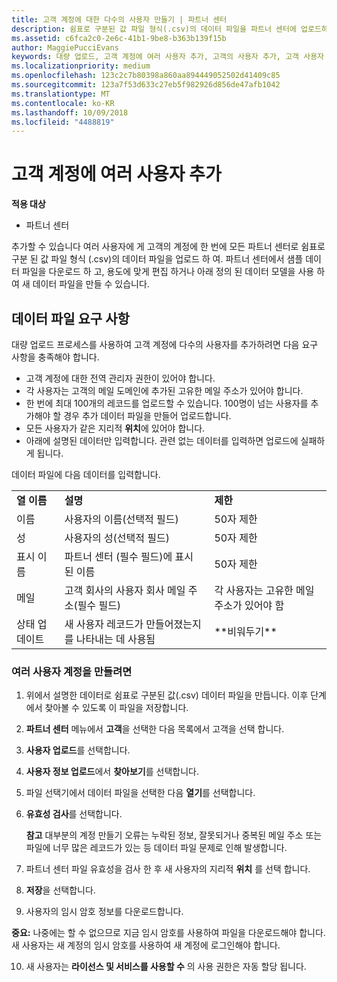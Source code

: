 ```yaml
---
title: 고객 계정에 대한 다수의 사용자 만들기 | 파트너 센터
description: 쉼표로 구분된 값 파일 형식(.csv)의 데이터 파일을 파트너 센터에 업로드하여 한 번에 고객 계정에 다수의 사용자를 추가할 수 있습니다.
ms.assetid: c6fca2c0-2e6c-41b1-9be8-b363b139f15b
author: MaggiePucciEvans
keywords: 대량 업로드, 고객 계정에 여러 사용자 추가, 고객의 사용자 추가, 고객 사용자 대량 업로드, 고객 계정, 고객 사용자, 사용자
ms.localizationpriority: medium
ms.openlocfilehash: 123c2c7b80398a860aa894449052502d41409c85
ms.sourcegitcommit: 123a7f53d633c27eb5f982926d856de47afb1042
ms.translationtype: MT
ms.contentlocale: ko-KR
ms.lasthandoff: 10/09/2018
ms.locfileid: "4488819"
---
```

# <a name="add-multiple-users-to-a-customer-account"></a>고객 계정에 여러 사용자 추가

**적용 대상**

-  파트너 센터

추가할 수 있습니다 여러 사용자에 게 고객의 계정에 한 번에 모든 파트너 센터로 쉼표로 구분 된 값 파일 형식 (.csv)의 데이터 파일을 업로드 하 여. 파트너 센터에서 샘플 데이터 파일을 다운로드 하 고, 용도에 맞게 편집 하거나 아래 정의 된 데이터 모델을 사용 하 여 새 데이터 파일을 만들 수 있습니다.

## <a href="" id="creatingtheimportcsvfile"></a>데이터 파일 요구 사항


대량 업로드 프로세스를 사용하여 고객 계정에 다수의 사용자를 추가하려면 다음 요구 사항을 충족해야 합니다.

-   고객 계정에 대한 전역 관리자 권한이 있어야 합니다.
-   각 사용자는 고객의 메일 도메인에 추가된 고유한 메일 주소가 있어야 합니다.
-   한 번에 최대 100개의 레코드를 업로드할 수 있습니다. 100명이 넘는 사용자를 추가해야 할 경우 추가 데이터 파일을 만들어 업로드합니다.
-   모든 사용자가 같은 지리적 **위치**에 있어야 합니다.
-   아래에 설명된 데이터만 입력합니다. 관련 없는 데이터를 입력하면 업로드에 실패하게 됩니다.

데이터 파일에 다음 데이터를 입력합니다.

|                 |                                                                              |                                            |
|-----------------|------------------------------------------------------------------------------|--------------------------------------------|
| **열 이름** | **설명**                                                              | **제한**                             |
| 이름      | 사용자의 이름(선택적 필드)                                           | 50자 제한                         |
| 성       | 사용자의 성(선택적 필드)                                            | 50자 제한                         |
| 표시 이름    | 파트너 센터 (필수 필드)에 표시 된 이름                            | 50자 제한                         |
| 메일           | 고객 회사의 사용자 회사 메일 주소(필수 필드)           | 각 사용자는 고유한 메일 주소가 있어야 함 |
| 상태 업데이트   | 새 사용자 레코드가 만들어졌는지를 나타내는 데 사용됨 | \*\*비워두기\*\*                        |

 

### <a href="" id="createmultipleuseraccounts"></a>여러 사용자 계정을 만들려면

<a href="" id="creatingtheaccounts"></a>
1.  위에서 설명한 데이터로 쉼표로 구분된 값(.csv) 데이터 파일을 만듭니다. 이후 단계에서 찾아볼 수 있도록 이 파일을 저장합니다.
2.  **파트너 센터** 메뉴에서 **고객**을 선택한 다음 목록에서 고객을 선택 합니다.
3.  **사용자 업로드**를 선택합니다.
4.  **사용자 정보 업로드**에서 **찾아보기**를 선택합니다.
5.  파일 선택기에서 데이터 파일을 선택한 다음 **열기**를 선택합니다.
6.  **유효성 검사**를 선택합니다.

    **참고** 대부분의 계정 만들기 오류는 누락된 정보, 잘못되거나 중복된 메일 주소 또는 파일에 너무 많은 레코드가 있는 등 데이터 파일 문제로 인해 발생합니다.

7.  파트너 센터 파일 유효성을 검사 한 후 새 사용자의 지리적 **위치** 를 선택 합니다.
8.  **저장**을 선택합니다.
9.  사용자의 임시 암호 정보를 다운로드합니다.

**중요:** 나중에는 할 수 없으므로 지금 임시 암호를 사용하여 파일을 다운로드해야 합니다. 새 사용자는 새 계정의 임시 암호를 사용하여 새 계정에 로그인해야 합니다.

10. 새 사용자는 **라이선스 및 서비스를 사용할 수** 의 사용 권한은 자동 할당 됩니다. 

 

 



